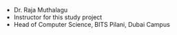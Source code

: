 - Dr. Raja Muthalagu
- Instructor for this study project
- Head of Computer Science, BITS Pilani, Dubai Campus